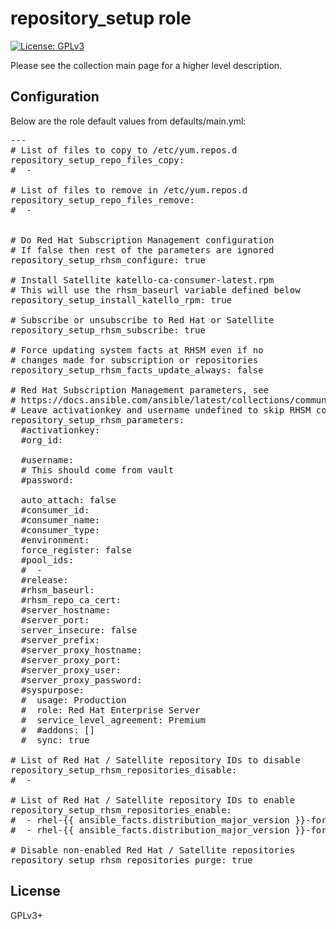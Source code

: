 # repository_setup role

[![License: GPLv3](https://img.shields.io/badge/license-GPLv3-brightgreen.svg)](https://www.gnu.org/licenses/gpl-3.0)

Please see the collection main page for a higher level description.

## Configuration

Below are the role default values from defaults/main.yml:

<pre>
---
# List of files to copy to /etc/yum.repos.d
repository_setup_repo_files_copy:
#  -

# List of files to remove in /etc/yum.repos.d
repository_setup_repo_files_remove:
#  -


# Do Red Hat Subscription Management configuration
# If false then rest of the parameters are ignored
repository_setup_rhsm_configure: true

# Install Satellite katello-ca-consumer-latest.rpm
# This will use the rhsm_baseurl variable defined below
repository_setup_install_katello_rpm: true

# Subscribe or unsubscribe to Red Hat or Satellite
repository_setup_rhsm_subscribe: true

# Force updating system facts at RHSM even if no
# changes made for subscription or repositories
repository_setup_rhsm_facts_update_always: false

# Red Hat Subscription Management parameters, see
# https://docs.ansible.com/ansible/latest/collections/community/general/redhat_subscription_module.html
# Leave activationkey and username undefined to skip RHSM configuration
repository_setup_rhsm_parameters:
  #activationkey:
  #org_id:

  #username:
  # This should come from vault
  #password:

  auto_attach: false
  #consumer_id:
  #consumer_name:
  #consumer_type:
  #environment:
  force_register: false
  #pool_ids:
  #  -
  #release:
  #rhsm_baseurl:
  #rhsm_repo_ca_cert:
  #server_hostname:
  #server_port:
  server_insecure: false
  #server_prefix:
  #server_proxy_hostname:
  #server_proxy_port:
  #server_proxy_user:
  #server_proxy_password:
  #syspurpose:
  #  usage: Production
  #  role: Red Hat Enterprise Server
  #  service_level_agreement: Premium
  #  #addons: []
  #  sync: true

# List of Red Hat / Satellite repository IDs to disable
repository_setup_rhsm_repositories_disable:
#  -

# List of Red Hat / Satellite repository IDs to enable
repository_setup_rhsm_repositories_enable:
#  - rhel-{{ ansible_facts.distribution_major_version }}-for-x86_64-baseos-rpms
#  - rhel-{{ ansible_facts.distribution_major_version }}-for-x86_64-appstream-rpms

# Disable non-enabled Red Hat / Satellite repositories
repository_setup_rhsm_repositories_purge: true
</pre>

## License

GPLv3+
